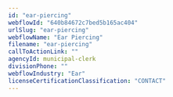 ```yaml
---
id: "ear-piercing"
webflowId: "640b84672c7bed5b165ac404"
urlSlug: "ear-piercing"
webflowName: "Ear Piercing"
filename: "ear-piercing"
callToActionLink: ""
agencyId: municipal-clerk
divisionPhone: ""
webflowIndustry: "Ear"
licenseCertificationClassification: "CONTACT"
---
```


